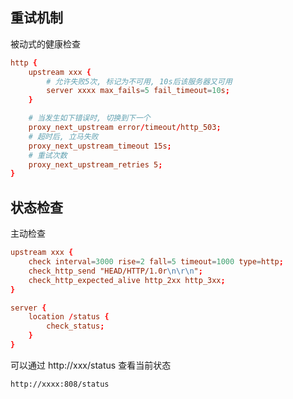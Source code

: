 ## 重试机制 
被动式的健康检查

``` conf 
http {
    upstream xxx {
        # 允许失败5次, 标记为不可用, 10s后该服务器又可用
        server xxxx max_fails=5 fail_timeout=10s;
    }

    # 当发生如下错误时, 切换到下一个  
    proxy_next_upstream error/timeout/http_503;
    # 超时后, 立马失败
    proxy_next_upstream_timeout 15s;
    # 重试次数  
    proxy_next_upstream_retries 5;
}
```


## 状态检查  
主动检查    

``` conf 
upstream xxx {
    check interval=3000 rise=2 fall=5 timeout=1000 type=http;
    check_http_send "HEAD/HTTP/1.0r\n\r\n";
    check_http_expected_alive http_2xx http_3xx;
}

server {
    location /status {
        check_status;
    }
}
```

可以通过  http://xxx/status 查看当前状态
``` shell 
http://xxxx:808/status
```


